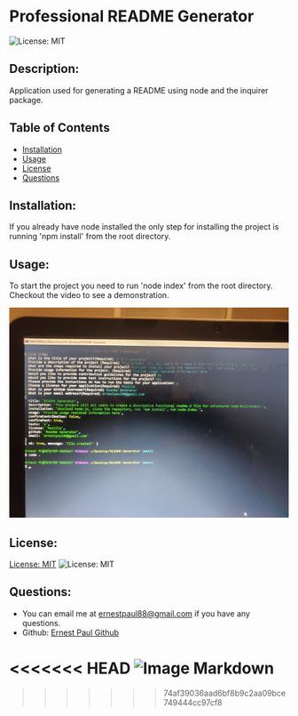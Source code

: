 # Professional README Generator

![License: MIT](https://img.shields.io/badge/license-MIT-blue)

## Description:

Application used for generating a README using node and the inquirer package.

## Table of Contents

- [Installation](#installation)
- [Usage](#usage)
- [License](#license)
- [Questions](#questions)

## Installation:

If you already have node installed the only step for installing the project is running 'npm install' from the root directory.

## Usage:

To start the project you need to run 'node index' from the root directory. Checkout the video to see a demonstration.

![Image Markdown](/image/20220306_234505.jpg)

## License:

[License: MIT](https://choosealicense.com/licenses/mit/) 
 ![License: MIT](https://img.shields.io/badge/license-MIT-blue)

## Questions:

- You can email me at ernestpaul88@gmail.com if you have any questions.
- Github: [Ernest Paul Github](https://github.com/ernestpaul88)


<<<<<<< HEAD
![Image Markdown](https://drive.google.com/file/d/1PoJSZpyO4nDKNTKmQRp5_BhL1w_7wSxf/view)
=======
>>>>>>> 74af39036aad6bf8b9c2aa09bce749444cc97cf8
